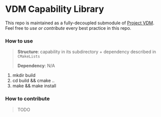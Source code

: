 # VDM Capability Library

This repo is maintained as a fully-decoupled submodule of [Project VDM](https://github.com/VDM-Maintainer-Group/virtual-domain-manager). 
Feel free to *use or contribute* every best practice in this repo.



### How to use

> **Structure**: capability in its subdirectory + dependency described in `CMakeLists`
>
> **Dependency**: N/A

1. mkdir build
2. cd build && cmake ..
3. make && make install



### How to contribute

> TODO

